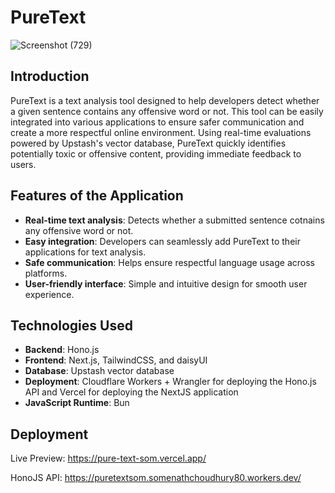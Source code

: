 # PureText

![Screenshot (729)](https://github.com/user-attachments/assets/87db553d-57f1-4e9a-995e-cb756c8d9d11)

## Introduction

PureText is a text analysis tool designed to help developers detect whether a given sentence contains any offensive word or not. This tool can be easily integrated into various applications to ensure safer communication and create a more respectful online environment. Using real-time evaluations powered by Upstash's vector database, PureText quickly identifies potentially toxic or offensive content, providing immediate feedback to users.

## Features of the Application

- **Real-time text analysis**: Detects whether a submitted sentence cotnains any offensive word or not.
- **Easy integration**: Developers can seamlessly add PureText to their applications for text analysis.
- **Safe communication**: Helps ensure respectful language usage across platforms.
- **User-friendly interface**: Simple and intuitive design for smooth user experience.

## Technologies Used

- **Backend**: Hono.js
- **Frontend**: Next.js, TailwindCSS, and daisyUI
- **Database**: Upstash vector database
- **Deployment**: Cloudflare Workers + Wrangler for deploying the Hono.js API and Vercel for deploying the NextJS application 
- **JavaScript Runtime**: Bun

## Deployment

Live Preview: https://pure-text-som.vercel.app/

HonoJS API: https://puretextsom.somenathchoudhury80.workers.dev/
